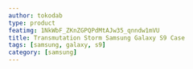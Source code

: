 ```yaml
---
author: tokodab
type: product
featimg: 1NkWbF_ZKnZGPQPdMtAJw35_qnndw1mVU
title: Transmutation Storm Samsung Galaxy S9 Case
tags: [samsung, galaxy, s9]
category: [samsung]
---
```

